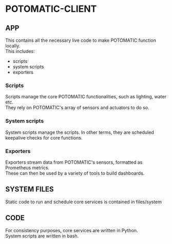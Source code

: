 # POTOMATIC-CLIENT

## APP

This contains all the necessary live code to make POTOMATIC function locally.  
This includes:
* scripts  
* system scripts
* exporters 

### Scripts
Scripts manage the core POTOMATIC functionalities, such as lighting, water etc.  
They rely on POTOMATIC's array of sensors and actuators to do so.  

### System scripts
System scripts manage the scripts. In other terms, they are scheduled keepalive checks for core functions.

### Exporters
Exporters stream data from POTOMATIC's sensors, formatted as Prometheus metrics.  
These can then be used by a variety of tools to build dashboards.  

## SYSTEM FILES
Static code to run and schedule core services is contained in files/system

## CODE
For consistency purposes, core services are written in Python.  
System scripts are written in bash.
